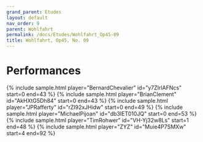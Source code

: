 ```yaml
---
grand_parent: Etudes
layout: default
nav_order: 9
parent: Wohlfahrt
permalink: /docs/Etudes/Wohlfahrt_Op45-09
title: Wohlfahrt, Op45, No. 09
---
```

# Performances
<div class="sample-container">
    {% include sample.html player="BernardChevalier" id="y7ZIrlAFNcs" start=0 end=43 %}
    {% include sample.html player="BrianClement" id="AkHXtG5Dh84" start=0 end=43 %}
    {% include sample.html player="JPRafferty" id="rZI92xJHidw" start=0 end=49 %}
    {% include sample.html player="MichaelPijoan" id="db3IET010JQ" start=0 end=53 %}
    {% include sample.html player="TimRohwer" id="VH-Yj32w8Ls" start=1 end=48 %}
    {% include sample.html player="ZYZ" id="Muie4P7SMXw" start=4 end=92 %}
</div>